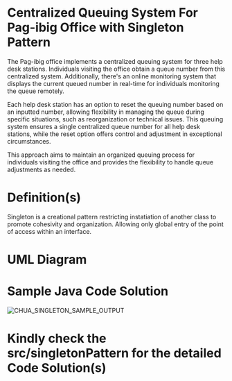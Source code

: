 # Centralized Queuing System For Pag-ibig Office with Singleton Pattern 

The Pag-ibig office implements a centralized queuing system for three help desk stations. Individuals visiting the office obtain a queue number from this centralized system. Additionally, there's an online monitoring system that displays the current queued number in real-time for individuals monitoring the queue remotely.

Each help desk station has an option to reset the queuing number based on an inputted number, allowing flexibility in managing the queue during specific situations, such as reorganization or technical issues. This queuing system ensures a single centralized queue number for all help desk stations, while the reset option offers control and adjustment in exceptional circumstances.

This approach aims to maintain an organized queuing process for individuals visiting the office and provides the flexibility to handle queue adjustments as needed.


# Definition(s)
Singleton is a creational pattern restricting instatiation of another class to promote cohesivity and organization. Allowing only global entry of the point of access within an interface.



# UML Diagram




# Sample Java Code Solution
![CHUA_SINGLETON_SAMPLE_OUTPUT](https://github.com/VinceTedChua/singletonPattern/assets/142372312/0b78d4f6-4d72-4c3c-b49a-deec422730a1)

# Kindly check the src/singletonPattern for the detailed Code Solution(s)
